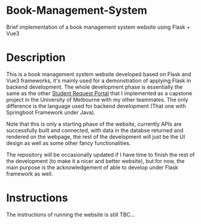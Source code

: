 # Book-Management-System
Brief implementation of a book management system website using Flask + Vue3

# Description
This is a book management system website developed based on Flask and Vue3 frameworks, it's mainly used for a demonstration of applying Flask in backend development. The whole development phase is essentially the same as the other [Student Request Portal]() that I implemented as a capstone project in the University of Melbourne with my other teammates. The only difference is the language used for backend development (That one with Springboot Framework under Java).

Note that this is only a starting phase of the website, currently APIs are successfully built and connected, with data in the databse returned and rendered on the webpage, the rest of the development will just be the UI design as well as some other fancy functionalities.

The repository will be occasionally updated if I have time to finish the rest of the development (to make it a nicer and better website), but for now, the main purpose is the acknowledgement of able to develop under Flask framework as well.

# Instructions
The instructions of running the website is still TBC...
